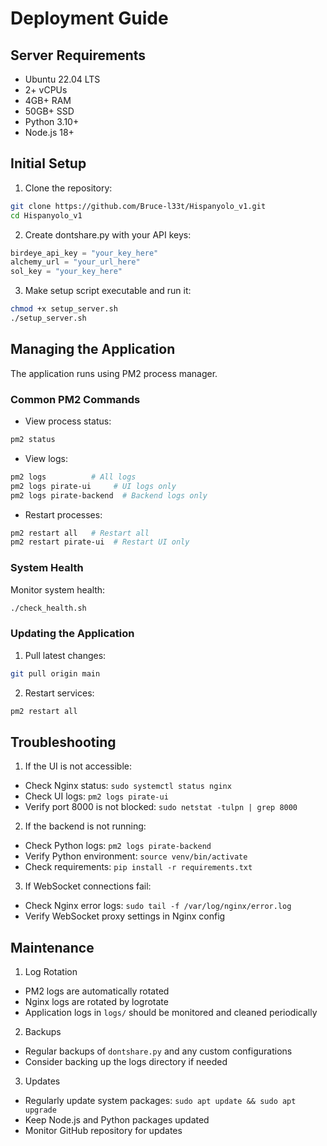 # Deployment Guide

## Server Requirements

- Ubuntu 22.04 LTS
- 2+ vCPUs
- 4GB+ RAM
- 50GB+ SSD
- Python 3.10+
- Node.js 18+

## Initial Setup

1. Clone the repository:
```bash
git clone https://github.com/Bruce-l33t/Hispanyolo_v1.git
cd Hispanyolo_v1
```

2. Create dontshare.py with your API keys:
```python
birdeye_api_key = "your_key_here"
alchemy_url = "your_url_here"
sol_key = "your_key_here"
```

3. Make setup script executable and run it:
```bash
chmod +x setup_server.sh
./setup_server.sh
```

## Managing the Application

The application runs using PM2 process manager.

### Common PM2 Commands

- View process status:
```bash
pm2 status
```

- View logs:
```bash
pm2 logs          # All logs
pm2 logs pirate-ui     # UI logs only
pm2 logs pirate-backend  # Backend logs only
```

- Restart processes:
```bash
pm2 restart all   # Restart all
pm2 restart pirate-ui  # Restart UI only
```

### System Health

Monitor system health:
```bash
./check_health.sh
```

### Updating the Application

1. Pull latest changes:
```bash
git pull origin main
```

2. Restart services:
```bash
pm2 restart all
```

## Troubleshooting

1. If the UI is not accessible:
- Check Nginx status: `sudo systemctl status nginx`
- Check UI logs: `pm2 logs pirate-ui`
- Verify port 8000 is not blocked: `sudo netstat -tulpn | grep 8000`

2. If the backend is not running:
- Check Python logs: `pm2 logs pirate-backend`
- Verify Python environment: `source venv/bin/activate`
- Check requirements: `pip install -r requirements.txt`

3. If WebSocket connections fail:
- Check Nginx error logs: `sudo tail -f /var/log/nginx/error.log`
- Verify WebSocket proxy settings in Nginx config

## Maintenance

1. Log Rotation
- PM2 logs are automatically rotated
- Nginx logs are rotated by logrotate
- Application logs in `logs/` should be monitored and cleaned periodically

2. Backups
- Regular backups of `dontshare.py` and any custom configurations
- Consider backing up the logs directory if needed

3. Updates
- Regularly update system packages: `sudo apt update && sudo apt upgrade`
- Keep Node.js and Python packages updated
- Monitor GitHub repository for updates
